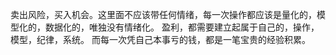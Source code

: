 卖出风险，买入机会。这里面不应该带任何情绪，每一次操作都应该是量化的，模型化的，数据化的，唯独没有情绪化。 盈利，都需要建立起属于自己的，操作，模型，纪律，系统。 而每一次凭自己本事亏的钱，都是一笔宝贵的经验积累。


